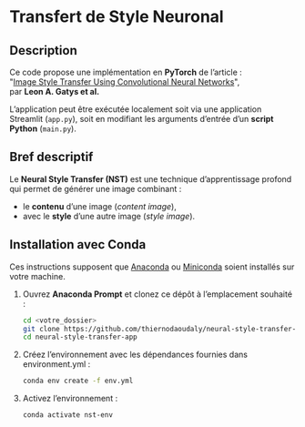 # Transfert de Style Neuronal

## Description
Ce code propose une implémentation en **PyTorch** de l’article :  
"[Image Style Transfer Using Convolutional Neural Networks](https://www.cv-foundation.org/openaccess/content_cvpr_2016/papers/Gatys_Image_Style_Transfer_CVPR_2016_paper.pdf)",  
par **Leon A. Gatys et al.**  

L’application peut être exécutée localement soit via une application Streamlit (`app.py`), soit en modifiant les arguments d’entrée d’un **script Python** (`main.py`).  

## Bref descriptif
Le **Neural Style Transfer (NST)** est une technique d’apprentissage profond qui permet de générer une image combinant :  
- le **contenu** d’une image (*content image*),  
- avec le **style** d’une autre image (*style image*).  

## Installation avec Conda
Ces instructions supposent que [Anaconda](https://www.anaconda.com/products/individual) ou [Miniconda](https://docs.conda.io/en/latest/miniconda.html) soient installés sur votre machine.  

1. Ouvrez **Anaconda Prompt** et clonez ce dépôt à l’emplacement souhaité :  
   ```bash
   cd <votre_dossier>
   git clone https://github.com/thiernodaoudaly/neural-style-transfer-app
   cd neural-style-transfer-app
2. Créez l’environnement avec les dépendances fournies dans environment.yml :
   ```bash
   conda env create -f env.yml
3. Activez l’environnement :
   ```bash
   conda activate nst-env


